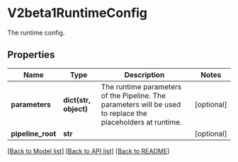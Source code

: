 # V2beta1RuntimeConfig

The runtime config.
## Properties
Name | Type | Description | Notes
------------ | ------------- | ------------- | -------------
**parameters** | **dict(str, object)** | The runtime parameters of the Pipeline. The parameters will be used to replace the placeholders at runtime. | [optional] 
**pipeline_root** | **str** |  | [optional] 

[[Back to Model list]](../README.md#documentation-for-models) [[Back to API list]](../README.md#documentation-for-api-endpoints) [[Back to README]](../README.md)


